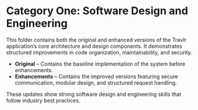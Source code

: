 # Category One: Software Design and Engineering 

This folder contains both the original and enhanced versions of the Travlr application’s core architecture and design components. It demonstrates structured improvements in code organization, maintainability, and security. 
- **Original** – Contains the baseline implementation of the system before enhancements.
- **Enhancements** – Contains the improved versions featuring secure communication, modular design, and structured request handling.

These updates show strong software design and engineering skills that follow industry best practices.
